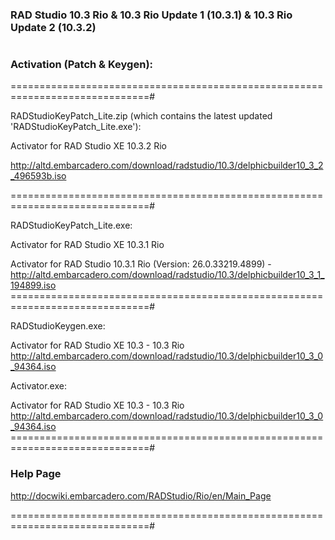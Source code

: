 ###  RAD Studio 10.3 Rio & 10.3 Rio Update 1 (10.3.1) & 10.3 Rio Update 2 (10.3.2)
#

###  Activation (Patch & Keygen):

==============================================================================#

RADStudioKeyPatch_Lite.zip (which contains the latest updated 'RADStudioKeyPatch_Lite.exe'):

Activator for RAD Studio XE 10.3.2 Rio

http://altd.embarcadero.com/download/radstudio/10.3/delphicbuilder10_3_2_496593b.iso

==============================================================================#

RADStudioKeyPatch_Lite.exe:

Activator for RAD Studio XE 10.3.1 Rio

Activator for RAD Studio 10.3.1 Rio (Version: 26.0.33219.4899) - http://altd.embarcadero.com/download/radstudio/10.3/delphicbuilder10_3_1_194899.iso
==============================================================================#

RADStudioKeygen.exe:

Activator for RAD Studio XE 10.3 - 10.3 Rio
http://altd.embarcadero.com/download/radstudio/10.3/delphicbuilder10_3_0_94364.iso

Activator.exe:

Activator for RAD Studio XE 10.3 - 10.3 Rio
http://altd.embarcadero.com/download/radstudio/10.3/delphicbuilder10_3_0_94364.iso
==============================================================================#
###  Help Page

http://docwiki.embarcadero.com/RADStudio/Rio/en/Main_Page

==============================================================================#
